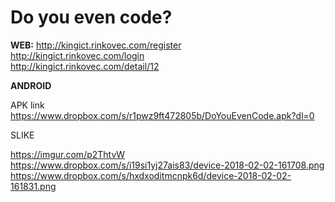 # Do you even code?

**WEB:** http://kingict.rinkovec.com/register  
http://kingict.rinkovec.com/login  
http://kingict.rinkovec.com/detail/12  

**ANDROID**

APK link 
https://www.dropbox.com/s/r1pwz9ft472805b/DoYouEvenCode.apk?dl=0

SLIKE

https://imgur.com/p2ThtvW </br>
https://www.dropbox.com/s/i19si1yj27ais83/device-2018-02-02-161708.png
https://www.dropbox.com/s/hxdxoditmcnpk6d/device-2018-02-02-161831.png
